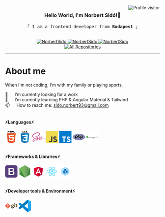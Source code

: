 <a href="https://komarev.com/ghpvc/?username=NorbertSido">
  <img align="right" src="https://komarev.com/ghpvc/?username=NorbertSido&label=Visitors&color=0e75b6&style=flat" alt="Profile visitor" />
</a>
<!---------- Intro ----------> 
<h3 align="center">Hello World, I'm Norbert Sidó!👋 </h3>

<p align="center"> 
  <samp>
    「 I am a frontend developer from <b>Budapest</b> 」
    <br>
    <br>
  </samp>
</p>

<p align="center">
  <a href="https://norbertsido.github.io/MyPortfolio/" target="_blank">
      <img src="https://img.shields.io/badge/Portfolio-DC143C?style=for-the-badge&logo=medium&logoColor=white" alt="NorbertSido" />
  </a>
  <a href="https://www.linkedin.com/in/norbertsido/" target="_blank">
     <img src="https://img.shields.io/badge/LinkedIn-0077B5?style=for-the-badge&logo=linkedin&logoColor=white" alt="NorbertSido"/>
  </a>
  <a href="https://www.facebook.com/norbert.sido.9/" target="_blank">
    <img src="https://img.shields.io/badge/Facebook-20BEFF?&style=for-the-badge&logo=facebook&logoColor=white" alt="NorbertSido"  />
  </a> <br>
   <a href="https://github.com/alsiam?tab=repositories" target="_blank">
     <img alt="All Repositories" title="All Repositories" src="https://img.shields.io/badge/-All%20Repos-2962FF?style=for-the-badge&logo=koding&logoColor=white"/>
   </a>
</p>

<hr>

<!---------- About section ----------> 
# About me
<p>When I'm not coding, I'm with my family or playing sports.</p>

🔭 &emsp; I’m currently looking for a work <br>
🌱 &emsp; I’m currently learning PHP  & Angular Material & Tailwind <br>
📫 &emsp; How to reach me: sido.norbert93@gmail.com
<br>
<br>

**⚡Languages⚡** 

<code><img height="40" src="https://raw.githubusercontent.com/github/explore/80688e429a7d4ef2fca1e82350fe8e3517d3494d/topics/html/html.png" alt="html" title="html"></code>
<code><img height="40" src="https://raw.githubusercontent.com/github/explore/80688e429a7d4ef2fca1e82350fe8e3517d3494d/topics/css/css.png" alt="css" title="css"></code>
<code><img height="40" src="https://raw.githubusercontent.com/github/explore/80688e429a7d4ef2fca1e82350fe8e3517d3494d/topics/sass/sass.png" alt="sass" title="sass"></code>
<code><img height="40" src="https://raw.githubusercontent.com/github/explore/80688e429a7d4ef2fca1e82350fe8e3517d3494d/topics/javascript/javascript.png" alt="javascript" title="javascript"></code>
<code><img height="40" src="https://raw.githubusercontent.com/github/explore/80688e429a7d4ef2fca1e82350fe8e3517d3494d/topics/typescript/typescript.png" alt="typescript" title="typesrcipt"></code>
<code><img height="40" src="https://raw.githubusercontent.com/github/explore/80688e429a7d4ef2fca1e82350fe8e3517d3494d/topics/php/php.png" alt="php" title="php"></code>
<code><img height="40" src="https://raw.githubusercontent.com/github/explore/80688e429a7d4ef2fca1e82350fe8e3517d3494d/topics/mongodb/mongodb.png" alt="mongodb" title="mongodb"></code>
<br>
<br>

**⚡Frameworks & Libraries⚡** 

<code><img title="bootstrap" height="40" src="https://raw.githubusercontent.com/github/explore/80688e429a7d4ef2fca1e82350fe8e3517d3494d/topics/bootstrap/bootstrap.png" alt="bootstrap" title="bootstrap"></code>
<code><img height="40" src="https://raw.githubusercontent.com/github/explore/80688e429a7d4ef2fca1e82350fe8e3517d3494d/topics/nodejs/nodejs.png" alt="node.js" title="node.js"></code>
<code><img height="40" src="https://raw.githubusercontent.com/github/explore/80688e429a7d4ef2fca1e82350fe8e3517d3494d/topics/angular/angular.png" alt="angular" title="angular"></code>
<code><img height="40" src="https://raw.githubusercontent.com/github/explore/80688e429a7d4ef2fca1e82350fe8e3517d3494d/topics/react/react.png" alt="react" title="react"></code>
<code><img height="40" src="https://raw.githubusercontent.com/github/explore/80688e429a7d4ef2fca1e82350fe8e3517d3494d/topics/webpack/webpack.png" alt="webpack" title="webpack"></code>
<br>
<br>

**⚡Developer tools & Environment⚡** 

<code><img height="40" src="https://raw.githubusercontent.com/github/explore/80688e429a7d4ef2fca1e82350fe8e3517d3494d/topics/git/git.png" alt="git" title="git"></code>
<code><img height="40" src="https://raw.githubusercontent.com/github/explore/78df643247d429f6cc873026c0622819ad797942/topics/visual-studio-code/visual-studio-code.png" alt="vscode" title="vscode"></code>


<!-- MARKDOWN LINKS & IMAGES -->
